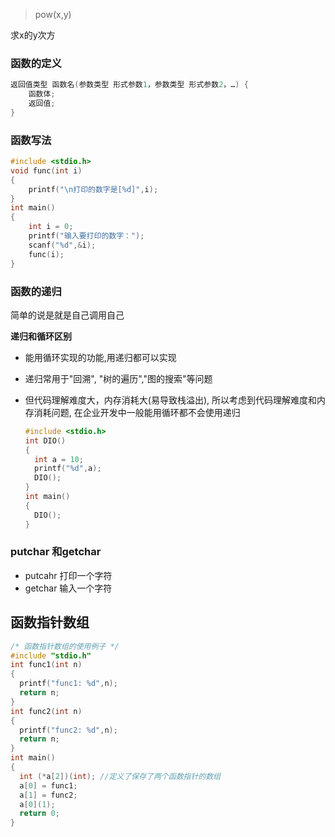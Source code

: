 > pow(x,y)

求x的y次方

### 函数的定义

```c
返回值类型 函数名(参数类型 形式参数1，参数类型 形式参数2，…) {
    函数体;
    返回值;
}
```



### 函数写法

```c
#include <stdio.h>
void func(int i)
{
    printf("\n打印的数字是[%d]",i);
}
int main()
{
    int i = 0;
    printf("输入要打印的数字：");
    scanf("%d",&i);
    func(i);
}
```

### 函数的递归

简单的说是就是自己调用自己

**递归和循环区别**

- 能用循环实现的功能,用递归都可以实现

- 递归常用于"回溯", "树的遍历","图的搜索"等问题

- 但代码理解难度大，内存消耗大(易导致栈溢出), 所以考虑到代码理解难度和内存消耗问题, 在企业开发中一般能用循环都不会使用递归

  ```C
  #include <stdio.h>
  int DIO()
  {
  	int a = 10;
  	printf("%d",a);
  	DIO();
  }
  int main()
  {
  	DIO();
  }
  ```

  

### putchar 和getchar

- putcahr 打印一个字符
- getchar 输入一个字符

## 函数指针数组

```c
/* 函数指针数组的使用例子 */
#include "stdio.h"
int func1(int n)
{
  printf("func1: %d",n);
  return n;
}
int func2(int n)
{
  printf("func2: %d",n);
  return n;
}
int main()
{
  int (*a[2])(int); //定义了保存了两个函数指针的数组
  a[0] = func1;
  a[1] = func2;
  a[0](1);
  return 0;
}
```

